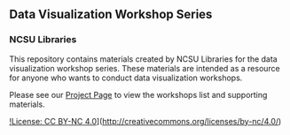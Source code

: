 ## Data Visualization Workshop Series
### NCSU Libraries

This repository contains materials created by NCSU Libraries for the data visualization workshop series. These materials are intended as a resource for anyone who wants to conduct data visualization workshops.

Please see our [Project Page](https://ncsu-libraries.github.io/data-viz-workshops/) to view the workshops list and supporting materials.

[!License: CC BY-NC 4.0](https://img.shields.io/badge/License-CC%20BY--NC%204.0-lightgrey.svg)](http://creativecommons.org/licenses/by-nc/4.0/)
